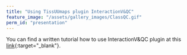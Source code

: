 ```yaml
---
title: "Using TissUUmaps plugin InteractionV&QC"
feature_image: "/assets/gallery_images/ClassQC.gif"
perm_id: "presentation"
---
```


You can find a written tutorial how to use InteractionV&QC plugin at this [link](https://github.com/TissUUmaps/TissUUmaps/blob/master/examples/Instructions%20for%20using%20plugins/3_InteractionV&QC_plugin_in_TissUUmaps.md){:target="_blank"}.
